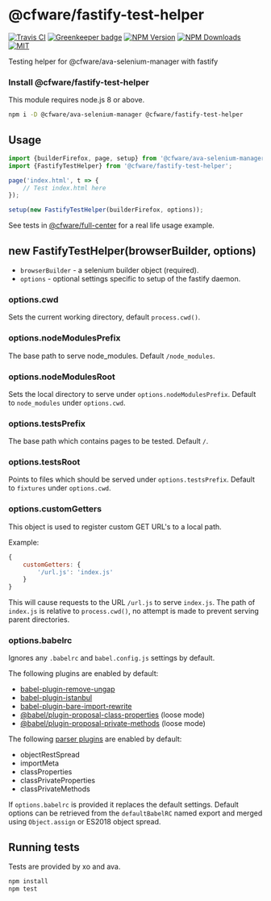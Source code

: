# @cfware/fastify-test-helper

[![Travis CI][travis-image]][travis-url]
[![Greenkeeper badge][gk-image]](https://greenkeeper.io/)
[![NPM Version][npm-image]][npm-url]
[![NPM Downloads][downloads-image]][downloads-url]
[![MIT][license-image]](LICENSE)

Testing helper for @cfware/ava-selenium-manager with fastify

### Install @cfware/fastify-test-helper

This module requires node.js 8 or above.

```sh
npm i -D @cfware/ava-selenium-manager @cfware/fastify-test-helper
```

## Usage

```js
import {builderFirefox, page, setup} from '@cfware/ava-selenium-manager';
import {FastifyTestHelper} from '@cfware/fastify-test-helper';

page('index.html', t => {
	// Test index.html here
});

setup(new FastifyTestHelper(builderFirefox, options));
```

See tests in [@cfware/full-center] for a real life usage example.

## new FastifyTestHelper(browserBuilder, options)

* `browserBuilder` - a selenium builder object (required).
* `options` - optional settings specific to setup of the fastify daemon.

### options.cwd

Sets the current working directory, default `process.cwd()`.

### options.nodeModulesPrefix

The base path to serve node_modules. Default `/node_modules`.

### options.nodeModulesRoot

Sets the local directory to serve under `options.nodeModulesPrefix`.
Default to `node_modules` under `options.cwd`.

### options.testsPrefix

The base path which contains pages to be tested. Default `/`.

### options.testsRoot

Points to files which should be served under `options.testsPrefix`.
Default to `fixtures` under `options.cwd`.

### options.customGetters

This object is used to register custom GET URL's to a local path.

Example:
```js
{
	customGetters: {
		'/url.js': 'index.js'
	}
}
```

This will cause requests to the URL `/url.js` to serve `index.js`.  The
path of `index.js` is relative to `process.cwd()`, no attempt is made to
prevent serving parent directories.

### options.babelrc

Ignores any `.babelrc` and `babel.config.js` settings by default.

The following plugins are enabled by default:
* [babel-plugin-remove-ungap]
* [babel-plugin-istanbul]
* [babel-plugin-bare-import-rewrite]
* [@babel/plugin-proposal-class-properties] (loose mode)
* [@babel/plugin-proposal-private-methods] (loose mode)

The following [parser plugins] are enabled by default:
* objectRestSpread
* importMeta
* classProperties
* classPrivateProperties
* classPrivateMethods

If `options.babelrc` is provided it replaces the default settings.  Default
options can be retrieved from the `defaultBabelRC` named export and merged
using `Object.assign` or ES2018 object spread.

## Running tests

Tests are provided by xo and ava.

```sh
npm install
npm test
```

[npm-image]: https://img.shields.io/npm/v/@cfware/fastify-test-helper.svg
[npm-url]: https://npmjs.org/package/@cfware/fastify-test-helper
[travis-image]: https://travis-ci.org/cfware/fastify-test-helper.svg?branch=master
[travis-url]: https://travis-ci.org/cfware/fastify-test-helper
[gk-image]: https://badges.greenkeeper.io/cfware/fastify-test-helper.svg
[downloads-image]: https://img.shields.io/npm/dm/@cfware/fastify-test-helper.svg
[downloads-url]: https://npmjs.org/package/@cfware/fastify-test-helper
[license-image]: https://img.shields.io/npm/l/@cfware/fastify-test-helper.svg
[@cfware/full-center]: https://github.com/cfware/full-center
[babel-plugin-remove-ungap]: https://github.com/cfware/babel-plugin-remove-ungap#readme
[babel-plugin-istanbul]: https://github.com/istanbuljs/babel-plugin-istanbul#readme
[babel-plugin-bare-import-rewrite]: https://github.com/cfware/babel-plugin-bare-import-rewrite#readme
[@babel/plugin-proposal-class-properties]: https://www.npmjs.com/package/@babel/plugin-proposal-class-properties
[@babel/plugin-proposal-private-methods]: https://www.npmjs.com/package/@babel/plugin-proposal-private-methods
[parser plugins]: https://babeljs.io/docs/en/babel-parser#plugins
